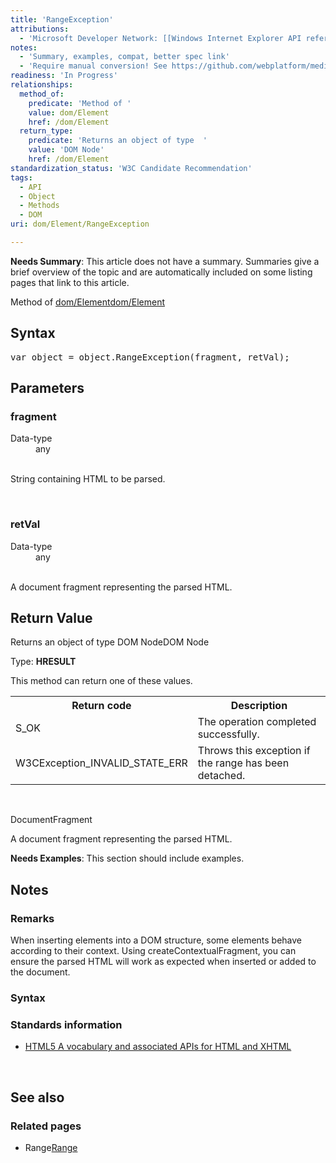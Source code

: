 ```yaml
---
title: 'RangeException'
attributions:
  - 'Microsoft Developer Network: [[Windows Internet Explorer API reference](http://msdn.microsoft.com/en-us/library/ie/hh828809%28v=vs.85%29.aspx) Article]'
notes:
  - 'Summary, examples, compat, better spec link'
  - 'Require manual conversion! See https://github.com/webplatform/mediawiki-conversion/issues/24'
readiness: 'In Progress'
relationships:
  method_of:
    predicate: 'Method of '
    value: dom/Element
    href: /dom/Element
  return_type:
    predicate: 'Returns an object of type  '
    value: 'DOM Node'
    href: /dom/Element
standardization_status: 'W3C Candidate Recommendation'
tags:
  - API
  - Object
  - Methods
  - DOM
uri: dom/Element/RangeException

---
```

<p>
</p>
<div class="editors-only">
<p><b>Needs Summary</b>:   This article does not have a summary. Summaries give a brief overview of the topic and are automatically included on some listing pages that link to this article. 
</p>
</div>
<p>Method of <a href="/dom/Element">dom/Element</a><a href="/dom/Element">dom/Element</a>
</p>
<h2>Syntax</h2>
<pre class="js">
var object = object.RangeException(fragment, retVal);
</pre>
<h2>Parameters</h2>
<h3>fragment</h3>
<dl><dt> Data-type</dt>
<dd> any</dd></dl><p><br/>
String containing HTML to be parsed.
</p><p><br/></p>
<h3>retVal</h3>
<dl><dt> Data-type</dt>
<dd> any</dd></dl><p><br/>
A document fragment representing the parsed HTML.
</p>
<h2>Return Value</h2>
<p>Returns an object of type  DOM NodeDOM Node
</p><p>Type: <b>HRESULT</b>
</p><p>This method can return one of these values.
</p>
<table class="wikitable"><tr><th>Return code
</th>
<th>Description
</th></tr><tr><td>S_OK
</td>
<td>The operation completed successfully.
</td></tr><tr><td>W3CException_INVALID_STATE_ERR
</td>
<td>Throws this exception if the range has been detached.
</td></tr></table><p> 
</p><p>DocumentFragment
</p><p>A document fragment representing the parsed HTML.
</p>
<div class="editors-only">
<p><b>Needs Examples</b>:  This section should include examples. 
</p>
</div>
<h2>Notes</h2>
<h3>Remarks</h3>
<p>When inserting elements into a DOM structure, some elements behave according to their context. Using createContextualFragment, you can ensure the parsed HTML will work as expected when inserted or added to the document.
</p>
<h3>Syntax</h3>
<h3>Standards information</h3>
<ul><li><a rel="nofollow" class="external text" href="http://go.microsoft.com/fwlink/p/?linkid=221374">HTML5 A vocabulary and associated APIs for HTML and XHTML</a></li></ul><p><br/></p>
<h2>See also</h2>
<h3>Related pages</h3>
<ul><li>Range<a href="/dom/Range">Range</a></li></ul>
